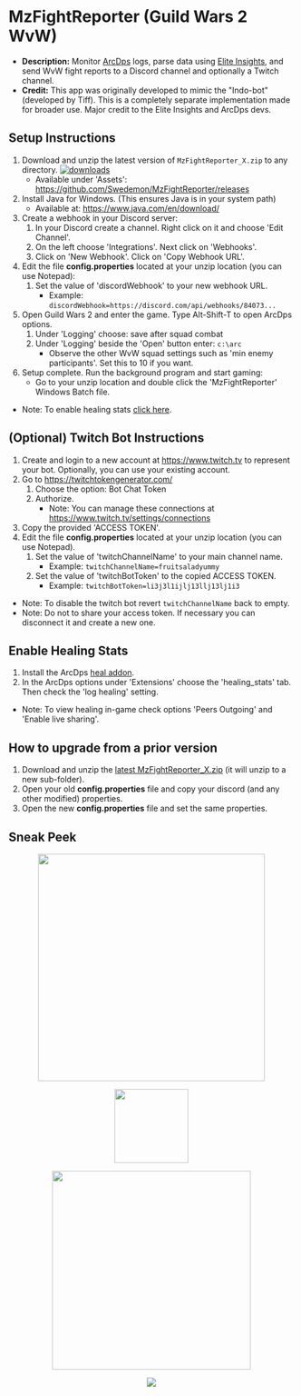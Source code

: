# MzFightReporter (Guild Wars 2 WvW)
- **Description:** Monitor [ArcDps](https://www.deltaconnected.com/arcdps/) logs, parse data using [Elite Insights](https://github.com/baaron4/GW2-Elite-Insights-Parser), and send WvW fight reports to a Discord channel and optionally a Twitch channel.
- **Credit:** This app was originally developed to mimic the "Indo-bot" (developed by Tiff).  This is a completely separate implementation made for broader use.  Major credit to the Elite Insights and ArcDps devs.
## Setup Instructions
1.  Download and unzip the latest version of ```MzFightReporter_X.zip``` to any directory. [![downloads](https://img.shields.io/github/downloads/Swedemon/MzFightReporter/total)](https://github.com/Swedemon/MzFightReporter/releases/latest)
	- Available under 'Assets':  https://github.com/Swedemon/MzFightReporter/releases
2.  Install Java for Windows.  (This ensures Java is in your system path)
	- Available at:  https://www.java.com/en/download/
3.  Create a webhook in your Discord server:
	1. In your Discord create a channel.  Right click on it and choose 'Edit Channel'.
	2. On the left choose 'Integrations'.  Next click on 'Webhooks'.
	3. Click on 'New Webhook'.  Click on 'Copy Webhook URL'.
4.  Edit the file **config.properties** located at your unzip location (you can use Notepad):
	1. Set the value of 'discordWebhook' to your new webhook URL.
		- Example: ```discordWebhook=https://discord.com/api/webhooks/84073...```
5.  Open Guild Wars 2 and enter the game.  Type Alt-Shift-T to open ArcDps options.
	1. Under 'Logging' choose: save after squad combat
	2. Under 'Logging' beside the 'Open' button enter: ```c:\arc```
		- Observe the other WvW squad settings such as 'min enemy participants'.  Set this to 10 if you want.
6.  Setup complete.  Run the background program and start gaming:
	- Go to your unzip location and double click the 'MzFightReporter' Windows Batch file.
- Note: To enable healing stats [click here](#enable-healing-stats).
## (Optional) Twitch Bot Instructions
1.  Create and login to a new account at https://www.twitch.tv to represent your bot.  Optionally, you can use your existing account.
2.  Go to https://twitchtokengenerator.com/
	1. Choose the option: Bot Chat Token
	2. Authorize.
		- Note: You can manage these connections at https://www.twitch.tv/settings/connections
3.  Copy the provided 'ACCESS TOKEN'.
4.  Edit the file **config.properties** located at your unzip location (you can use Notepad).
	1. Set the value of 'twitchChannelName' to your main channel name.
		- Example: ```twitchChannelName=fruitsaladyummy```
	2. Set the value of 'twitchBotToken' to the copied ACCESS TOKEN.
		- Example: ```twitchBotToken=li3j3l1ijlj13llj13lj1i3```
- Note: To disable the twitch bot revert ```twitchChannelName``` back to empty.
- Note: Do not to share your access token.  If necessary you can disconnect it and create a new one.
## Enable Healing Stats
1. Install the ArcDps [heal addon](https://github.com/Krappa322/arcdps_healing_stats#readme).
2. In the ArcDps options under 'Extensions' choose the 'healing_stats' tab. Then check the 'log healing' setting.
- Note: To view healing in-game check options 'Peers Outgoing' and 'Enable live sharing'.
## How to upgrade from a prior version
1. Download and unzip the [latest MzFightReporter_X.zip](https://github.com/Swedemon/MzFightReporter/releases) (it will unzip to a new sub-folder).
2. Open your old **config.properties** file and copy your discord (and any other modified) properties.
3. Open the new **config.properties** file and set the same properties.
## Sneak Peek
<p align="center"><img height="400" src="https://i.imgur.com/yVJ7CST.png"/></p>
<p align="center"><img height="130" src="https://i.imgur.com/EIWFXAD.png"/></p>
<p align="center"><img height="350" src="https://i.imgur.com/RK4l7P9.png"/></p>
<p align="center"><img src="https://i.imgur.com/LzLxS2C.png"/></p>
